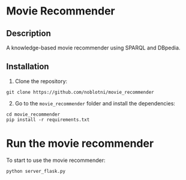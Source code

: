 # Movie Recommender

## Description

A knowledge-based movie recommender using SPARQL and DBpedia.

## Installation

1. Clone the repository:
```
git clone https://github.com/noblotni/movie_recommender
```

2. Go to the `movie_recommender` folder and install the dependencies:
```
cd movie_recommender
pip install -r requirements.txt
```

# Run the movie recommender

To start to use the movie recommender:
```
python server_flask.py
```